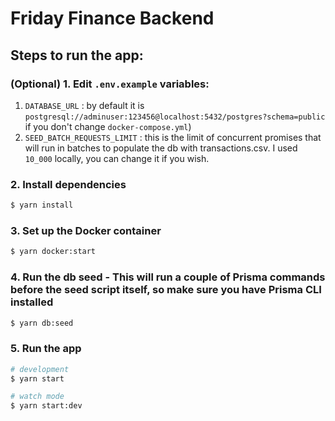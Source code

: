 # Friday Finance Backend

## Steps to run the app:

### (Optional) 1. Edit `.env.example` variables:

1. `DATABASE_URL` : by default it is `postgresql://adminuser:123456@localhost:5432/postgres?schema=public` if you don't change `docker-compose.yml`)
2. `SEED_BATCH_REQUESTS_LIMIT` : this is the limit of concurrent promises that will run in batches to populate the db with transactions.csv. I used `10_000` locally, you can change it if you wish.

### 2. Install dependencies

```bash
$ yarn install
```

### 3. Set up the Docker container

```bash
$ yarn docker:start
```

### 4. Run the db seed - This will run a couple of Prisma commands before the seed script itself, so make sure you have Prisma CLI installed

```bash
$ yarn db:seed
```

### 5. Run the app

```bash
# development
$ yarn start

# watch mode
$ yarn start:dev
```
